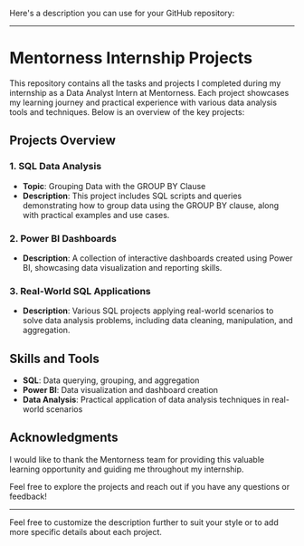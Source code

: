 Here's a description you can use for your GitHub repository:

---

# Mentorness Internship Projects

This repository contains all the tasks and projects I completed during my internship as a Data Analyst Intern at Mentorness. Each project showcases my learning journey and practical experience with various data analysis tools and techniques. Below is an overview of the key projects:

## Projects Overview

### 1. SQL Data Analysis
- **Topic**: Grouping Data with the GROUP BY Clause
- **Description**: This project includes SQL scripts and queries demonstrating how to group data using the GROUP BY clause, along with practical examples and use cases.

### 2. Power BI Dashboards
- **Description**: A collection of interactive dashboards created using Power BI, showcasing data visualization and reporting skills.

### 3. Real-World SQL Applications
- **Description**: Various SQL projects applying real-world scenarios to solve data analysis problems, including data cleaning, manipulation, and aggregation.

## Skills and Tools
- **SQL**: Data querying, grouping, and aggregation
- **Power BI**: Data visualization and dashboard creation
- **Data Analysis**: Practical application of data analysis techniques in real-world scenarios

## Acknowledgments
I would like to thank the Mentorness team for providing this valuable learning opportunity and guiding me throughout my internship. 

Feel free to explore the projects and reach out if you have any questions or feedback!

---

Feel free to customize the description further to suit your style or to add more specific details about each project.
